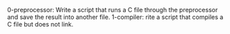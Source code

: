 0-preprocessor: Write a script that runs a C file through the preprocessor and save the result into another file.
1-compiler: rite a script that compiles a C file but does not link.

